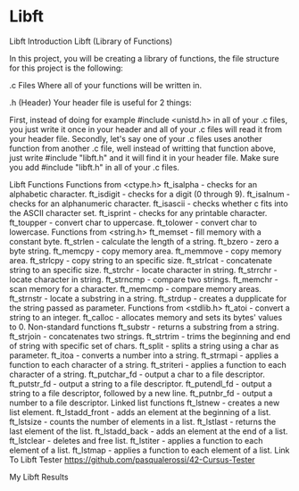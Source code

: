 # Libft
Libft Introduction
Libft (Library of Functions)

In this project, you will be creating a library of functions, the file structure for this project is the following:

.c Files
Where all of your functions will be written in.

.h (Header)
Your header file is useful for 2 things:

First, instead of doing for example #include <unistd.h> in all of your .c files, you just write it once in your header and all of your .c files will read it from your header file.
Secondly, let's say one of your .c files uses another function from another .c file, well instead of writting that function above, just write #include "libft.h" and it will find it in your header file.
Make sure you add #include "libft.h" in all of your .c files.

Libft Functions
Functions from <ctype.h>
ft_isalpha - checks for an alphabetic character.
ft_isdigit - checks for a digit (0 through 9).
ft_isalnum - checks for an alphanumeric character.
ft_isascii - checks whether c fits into the ASCII character set.
ft_isprint - checks for any printable character.
ft_toupper - convert char to uppercase.
ft_tolower - convert char to lowercase.
Functions from <string.h>
ft_memset - fill memory with a constant byte.
ft_strlen - calculate the length of a string.
ft_bzero - zero a byte string.
ft_memcpy - copy memory area.
ft_memmove - copy memory area.
ft_strlcpy - copy string to an specific size.
ft_strlcat - concatenate string to an specific size.
ft_strchr - locate character in string.
ft_strrchr - locate character in string.
ft_strncmp - compare two strings.
ft_memchr - scan memory for a character.
ft_memcmp - compare memory areas.
ft_strnstr - locate a substring in a string.
ft_strdup - creates a dupplicate for the string passed as parameter.
Functions from <stdlib.h>
ft_atoi - convert a string to an integer.
ft_calloc - allocates memory and sets its bytes' values to 0.
Non-standard functions
ft_substr - returns a substring from a string.
ft_strjoin - concatenates two strings.
ft_strtrim - trims the beginning and end of string with specific set of chars.
ft_split - splits a string using a char as parameter.
ft_itoa - converts a number into a string.
ft_strmapi - applies a function to each character of a string.
ft_striteri - applies a function to each character of a string.
ft_putchar_fd - output a char to a file descriptor.
ft_putstr_fd - output a string to a file descriptor.
ft_putendl_fd - output a string to a file descriptor, followed by a new line.
ft_putnbr_fd - output a number to a file descriptor.
Linked list functions
ft_lstnew - creates a new list element.
ft_lstadd_front - adds an element at the beginning of a list.
ft_lstsize - counts the number of elements in a list.
ft_lstlast - returns the last element of the list.
ft_lstadd_back - adds an element at the end of a list.
ft_lstclear - deletes and free list.
ft_lstiter - applies a function to each element of a list.
ft_lstmap - applies a function to each element of a list.
Link To Libft Tester
https://github.com/pasqualerossi/42-Cursus-Tester

My Libft Results
